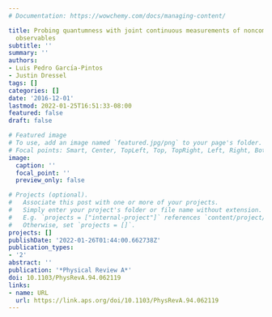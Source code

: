 ```yaml
---
# Documentation: https://wowchemy.com/docs/managing-content/

title: Probing quantumness with joint continuous measurements of noncommuting qubit
  observables
subtitle: ''
summary: ''
authors:
- Luis Pedro Garcı́a-Pintos
- Justin Dressel
tags: []
categories: []
date: '2016-12-01'
lastmod: 2022-01-25T16:51:33-08:00
featured: false
draft: false

# Featured image
# To use, add an image named `featured.jpg/png` to your page's folder.
# Focal points: Smart, Center, TopLeft, Top, TopRight, Left, Right, BottomLeft, Bottom, BottomRight.
image:
  caption: ''
  focal_point: ''
  preview_only: false

# Projects (optional).
#   Associate this post with one or more of your projects.
#   Simply enter your project's folder or file name without extension.
#   E.g. `projects = ["internal-project"]` references `content/project/deep-learning/index.md`.
#   Otherwise, set `projects = []`.
projects: []
publishDate: '2022-01-26T01:44:00.662738Z'
publication_types:
- '2'
abstract: ''
publication: '*Physical Review A*'
doi: 10.1103/PhysRevA.94.062119
links:
- name: URL
  url: https://link.aps.org/doi/10.1103/PhysRevA.94.062119
---
```

